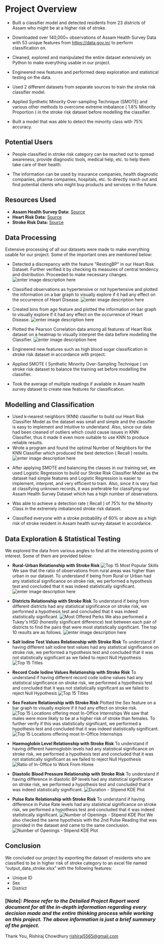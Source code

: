 # **Project Overview**

* Built a classifier model and detected residents from 23 districts of Assam who might be at a higher risk of stroke.

* Downloaded over 140,000+ observations of Assam Health Survey Data with 53 unique features from https://data.gov.in/ to perform classification on.

* Cleaned, explored and manipulated the entire dataset extensively on Python to make everything usable in our project.

* Engineered new features and performed deep exploration and statistical testing on the data.
* Used 2 different datasets from separate sources to train the stroke risk classifier model.

* Applied Synthetic Minority Over-sampling Technique (SMOTE) and various other methods to overcome extreme imbalance ( 1.8% Minority Proportion ) in the stroke risk dataset before modelling the classifier.

* Built a model that was able to detect the minority class with 75% accuracy.

## Potential Users

* People classified in stroke risk category can be reached out to spread awareness, provide diagnostic tools, medical help, etc. to help them take care of their health.

* The information can be used by insurance companies, health diagnostic companies, pharma companies, hospitals, etc. to directly reach out and find potential clients who might buy products and services in the future.

## Resources Used
* **Assam Health Survey Data:** [Source](https://data.gov.in)
* **Heart Risk Data:** [Source](https://archive.ics.uci.edu/ml/machine-learning-databases/heart-disease/)
* **Stroke Risk Data:** [Source](https://data.mendeley.com/datasets/x8ygrw87jw/1)


## Data Processing
Extensive processing of all our datasets were made to make everything usable for our project. Some of the important ones are mentioned below: 

- Detected a discrepancy with the feature "RestingBP" in our Heart Risk Dataset. Further verified it by checking its measures of central tendency and distribution. Proceeded to make necessary changes.
![enter image description here](https://github.com/rishi5565/assam-health-survey-stroke-risk-classification/raw/main/Images/1.png)

- Classified observations as hypertensive or not hypertensive and plotted the information on a bar graph to visually explore if it had any effect on the occurrence of Heart Disease.
![enter image description here](https://github.com/rishi5565/assam-health-survey-stroke-risk-classification/raw/main/Images/2.png)

- Created bins from age feature and plotted the information on bar graph to visually explore if it had any effect on the occurrence of Heart Disease.
![enter image description here](https://github.com/rishi5565/assam-health-survey-stroke-risk-classification/raw/main/Images/3.png)

- Plotted the Pearson Correlation data among all features of Heart Risk dataset on a heatmap to visually interpret the data before modelling the Classifier.
![enter image description here](https://github.com/rishi5565/assam-health-survey-stroke-risk-classification/raw/main/Images/4.png)

- Engineered new features such as high blood sugar classification in stroke risk dataset in accordance with project.
- Applied SMOTE ( Synthetic Minority Over-Sampling Technique ) on stroke risk dataset to balance the training set before modelling the classifier.
- Took the average of multiple readings if available in Assam health survey dataset to create new features for classification.

##  Modelling and Classification
* Used k-nearest neighbors (KNN) classifier to build our Heart Risk Classifier Model as the dataset was small and simple and the classifier is easy to implement and intuitive to understand. Also, since our data had been cleaned of outliers which could cause issues in KNN Classifier, thus it made it even more suitable to use KNN to produce reliable results.
* Wrote a program and found the optimal Number of Neighbors for the KNN Classifier which produced the best detection ( Recall ) results.![enter image description here](https://github.com/rishi5565/assam-health-survey-stroke-risk-classification/raw/main/Images/5.png)

- After applying SMOTE and balancing the classes in our training set, we used Logistic Regression to build our Stroke Risk Classifier Model as the dataset had simple features and Logistic Regression is easier to implement, interpret, and very efficient to train. Also, since it is very fast at classifying unknown records, it was preferable for classifying our Assam Health Survey Dataset which has a high number of observations.

- Was able to achieve a detection rate ( Recall ) of 75% for the Minority Class in the extremely imbalanced stroke risk dataset.
- Classified everyone with a stroke probability of 60% or above as a high risk of stroke resident in Assam health survey dataset in accordance.


## Data Exploration & Statistical Testing
We explored the data from various angles to find all the interesting points of interest. Some of them are provided below:
* **Rural-Urban Relationship with Stroke Risk**
![Top 15 Most Popular Skills](https://github.com/rishi5565/assam-health-survey-stroke-risk-classification/raw/main/Images/6.png)
We saw that the ratio of observations from rural areas was higher than urban in our dataset. To understand if being from Rural or Urban had any statistical significance on stroke risk, we performed a hypothesis test and concluded that it was indeed statistically significant.
![enter image description here](https://github.com/rishi5565/assam-health-survey-stroke-risk-classification/raw/main/Images/7.png)


* **Districts Relationship with Stroke Risk**
To understand if being from different districts had any statistical significance on stroke risk, we performed a hypothesis test and concluded that it was indeed statistically significant.
![Most Offered Perks](https://github.com/rishi5565/assam-health-survey-stroke-risk-classification/raw/main/Images/8.png)
We also performed a Tukey's HSD (honestly significant difference) test between each pair of districts to find the pairs that were most statistically significant. The top 10 results are as follows.
![enter image description here](https://github.com/rishi5565/assam-health-survey-stroke-risk-classification/raw/main/Images/9.png)




* **Salt Iodine Test Values Relationship with Stroke Risk**
To understand if having different salt iodine test values had any statistical significance on stroke risk, we performed a hypothesis test and concluded that it was not statistically significant as we failed to reject Null Hypothesis
![Top 15 Titles](https://github.com/rishi5565/assam-health-survey-stroke-risk-classification/raw/main/Images/10.png)




* **Record Code Iodine Values Relationship with Stroke Risk**
To understand if having different record code iodine values had any statistical significance on stroke risk, we performed a hypothesis test and concluded that it was not statistically significant as we failed to reject Null Hypothesis
![Top 15 Titles](https://github.com/rishi5565/assam-health-survey-stroke-risk-classification/raw/main/Images/11.png)


* **Sex Feature Relationship with Stroke Risk**
Plotted the Sex feature on a bar graph to visually explore if it had any effect on stroke risk.
![Top 15 Locations offering most In-Office Internships](https://github.com/rishi5565/assam-health-survey-stroke-risk-classification/raw/main/Images/12.png)
We saw that males were more likely to be at a higher risk of stroke than females. To further verify if this was statistically significant, we performed a hypothesis test and concluded that it was indeed statistically significant.
![Top 15 Locations offering most In-Office Internships](https://github.com/rishi5565/assam-health-survey-stroke-risk-classification/raw/main/Images/13.png)



* **Haemoglobin Level Relationship with Stroke Risk**
To understand if having different haemoglobin levels had any statistical significance on stroke risk, we performed a hypothesis test and concluded that it was not statistically significant as we failed to reject Null Hypothesis
![Ratio of In-Office to Work From Home](https://github.com/rishi5565/assam-health-survey-stroke-risk-classification/raw/main/Images/14.png)
* **Diastolic Blood Pressure Relationship with Stroke Risk**
To understand if having difference in diastolic BP levels had any statistical significance on stroke risk, we performed a hypothesis test and concluded that it was indeed statistically significant.
![Duration - Stipend KDE Plot](https://github.com/rishi5565/assam-health-survey-stroke-risk-classification/raw/main/Images/15.png)
* **Pulse Rate Relationship with Stroke Risk**
To understand if having difference in Pulse Rate levels had any statistical significance on stroke risk, we performed a hypothesis test and concluded that it was indeed statistically significant.
![Number of Openings - Stipend KDE Plot](https://github.com/rishi5565/assam-health-survey-stroke-risk-classification/raw/main/Images/16.png)
We also checked the same hypothesis with the 2nd Pulse Reading that was provided in the dataset and came to the same conclusion.
![Number of Openings - Stipend KDE Plot](https://github.com/rishi5565/assam-health-survey-stroke-risk-classification/raw/main/Images/17.png)

## Conclusion
We concluded our project by exporting the dataset of residents who are classified to be in higher risk of stroke category to an excel file named “output_data_stroke.xlsx” with the following features:

* Unique ID
* Sex
* District

### [Note]: ***Please refer to the Detailed Project Report word document for all the in-depth information regarding every decision made and the entire thinking process while working on this project. The above information is just a brief summary of the project.***

Thank You,
Rishiraj Chowdhury
[rishiraj5565@gmail.com](mailto:rishiraj5565@gmail.com)
